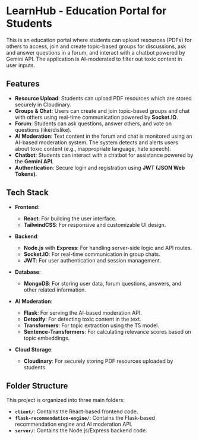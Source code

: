 # LearnHub - Education Portal for Students

This is an education portal where students can upload resources (PDFs) for others to access, join and create topic-based groups for discussions, ask and answer questions in a forum, and interact with a chatbot powered by Gemini API. The application is AI-moderated to filter out toxic content in user inputs.

## Features
- **Resource Upload**: Students can upload PDF resources which are stored securely in Cloudinary.
- **Groups & Chat**: Users can create and join topic-based groups and chat with others using real-time communication powered by **Socket.IO**.
- **Forum**: Students can ask questions, answer others, and vote on questions (like/dislike).
- **AI Moderation**: Text content in the forum and chat is monitored using an AI-based moderation system. The system detects and alerts users about toxic content (e.g., inappropriate language, hate speech).
- **Chatbot**: Students can interact with a chatbot for assistance powered by the **Gemini API**.
- **Authentication**: Secure login and registration using **JWT (JSON Web Tokens)**.

## Tech Stack
- **Frontend**:
  - **React**: For building the user interface.
  - **TailwindCSS**: For responsive and customizable UI design.

- **Backend**:
  - **Node.js** with **Express**: For handling server-side logic and API routes.
  - **Socket.IO**: For real-time communication in group chats.
  - **JWT**: For user authentication and session management.

- **Database**:
  - **MongoDB**: For storing user data, forum questions, answers, and other related information.

- **AI Moderation**:
  - **Flask**: For serving the AI-based moderation API.
  - **Detoxify**: For detecting toxic content in the text.
  - **Transformers**: For topic extraction using the T5 model.
  - **Sentence-Transformers**: For calculating relevance scores based on topic embeddings.

- **Cloud Storage**:
  - **Cloudinary**: For securely storing PDF resources uploaded by students.

## Folder Structure

This project is organized into three main folders:
- **`client/`**: Contains the React-based frontend code.
- **`flask-recommendation-engine/`**: Contains the Flask-based recommendation engine and AI moderation API.
- **`server/`**: Contains the Node.js/Express backend code.
